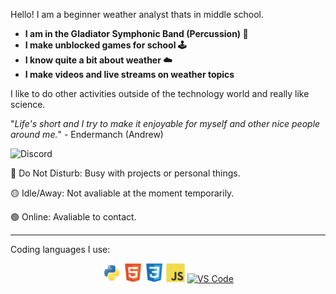 Hello! I am a beginner weather analyst thats in middle school.

- **I am in the Gladiator Symphonic Band (Percussion) 🥁**
- **I make unblocked games for school 🕹️**
- **I know quite a bit about weather ☁️**
- **I make videos and live streams on weather topics**

I like to do other activities outside of the technology world and really like science.

"*Life's short and I try to make it enjoyable for myself and other nice people around me.*" - Endermanch (Andrew)

![Discord](https://discord-readme-badge.vercel.app/api?id=1359675120502964234)

🔴 Do Not Disturb: Busy with projects or personal things.

🟡 Idle/Away: Not avaliable at the moment temporarily.

🟢 Online: Avaliable to contact.

---
Coding languages I use:

<p align="center">
<img src=https://raw.githubusercontent.com/devicons/devicon/master/icons/python/python-original.svg alt=python width="30" height="30"/>
<img src=https://raw.githubusercontent.com/devicons/devicon/master/icons/html5/html5-original.svg alt=html5 width="30" height="30"/>
<img src=https://raw.githubusercontent.com/devicons/devicon/master/icons/css3/css3-original.svg alt=css3 width="30" height="30"/>
<img src=https://raw.githubusercontent.com/devicons/devicon/master/icons/javascript/javascript-original.svg alt=javascript width="30" height="30"/>
<a target='_blank' rel='noopener noreferrer' href='https://code.visualstudio.com/'><img title="VS Code" width="32px" src="https://cdn.jsdelivr.net/gh/devicons/devicon@latest/icons/vscode/vscode-original.svg"/></a>
</p>
